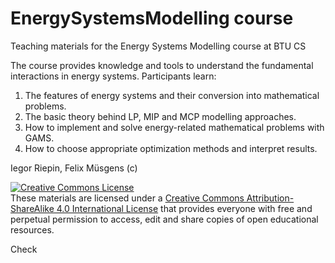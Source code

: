 # EnergySystemsModelling course
 Teaching materials for the Energy Systems Modelling course at BTU CS
 
The course provides knowledge and tools to understand the fundamental interactions in energy systems. Participants learn:
1.	The features of energy systems and their conversion into mathematical problems.
2.	The basic theory behind LP, MIP and MCP modelling approaches.
3.	How to implement and solve energy-related mathematical problems with GAMS.
4.	How to choose appropriate optimization methods and interpret results.
 
 
Iegor Riepin, Felix Müsgens (c)

<a rel="license" href="http://creativecommons.org/licenses/by-sa/4.0/"><img alt="Creative Commons License" style="border-width:0" src="https://i.creativecommons.org/l/by-sa/4.0/88x31.png" /></a><br />These materials are licensed under a <a rel="license" href="http://creativecommons.org/licenses/by-sa/4.0/">Creative Commons Attribution-ShareAlike 4.0 International License</a> that provides everyone with free and perpetual permission to access, edit and share copies of open educational resources.

Check
